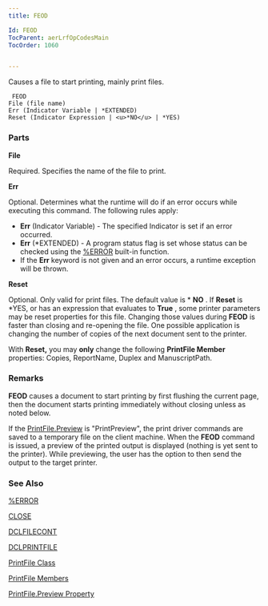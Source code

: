 ```yaml
---
title: FEOD

Id: FEOD
TocParent: aerLrfOpCodesMain
TocOrder: 1060


---
```


Causes a file to start printing, mainly print files.

```
 FEOD
File (file name)
Err (Indicator Variable | *EXTENDED)
Reset (Indicator Expression | <u>*NO</u> | *YES)
```

### Parts

**File** 

Required. Specifies the name of the file to print.


**Err** 

Optional. Determines what the runtime will do if an error occurs while executing this command. The following rules apply: 

- **Err** (Indicator Variable) - The specified Indicator is set if an error occurred.
- **Err** (*EXTENDED) - A program status flag is set whose status can be checked using the [%ERROR](ERROR_Function.html) built-in function.
- If the **Err** keyword is not given and an error occurs, a runtime exception will be thrown.


**Reset** 

Optional. Only valid for print files. The default value is * **NO** . If **Reset** is *YES, or has an expression that evaluates to **True** , some printer parameters may be reset properties for this file. Changing those values during **FEOD** is faster than closing and re-opening the file. One possible application is changing the number of copies of the next document sent to the printer.


With **Reset,** you may **only** change the following **PrintFile Member** properties: Copies, ReportName, Duplex and ManuscriptPath.


### Remarks
**FEOD** causes a document to start printing by first flushing the current page, then the document starts printing immediately without closing unless as noted below. 

If the [PrintFile.Preview](Preview_Property.html) is "PrintPreview", the print driver commands are saved to a temporary file on the client machine. When the **FEOD** command is issued, a preview of the printed output is displayed (nothing is yet sent to the printer). While previewing, the user has the option to then send the output to the target printer. 

### See Also
[%ERROR](ERROR_Function.html)

[CLOSE](CLOSE.html)

[DCLFILECONT](DCLFILECONT.html)

[DCLPRINTFILE](DCLPRINTFILE.html)

[PrintFile Class](ecrLrfPrintFileClass.html)

[PrintFile Members](ecrLrfPrintFileMembers.html)

[PrintFile.Preview Property](Preview_Property.html) 

